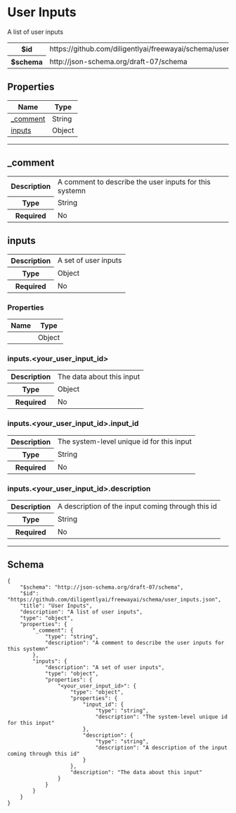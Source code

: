 

# User Inputs

<p>A list of user inputs</p>

<table>
<tbody>
<tr><th>$id</th><td>https://github.com/diligentlyai/freewayai/schema/user_inputs.json</td></tr>
<tr><th>$schema</th><td>http://json-schema.org/draft-07/schema</td></tr>
</tbody>
</table>

## Properties

<table class="jssd-properties-table"><thead><tr><th colspan="2">Name</th><th>Type</th></tr></thead><tbody><tr><td colspan="2"><a href="#_comment">_comment</a></td><td>String</td></tr><tr><td colspan="2"><a href="#inputs">inputs</a></td><td>Object</td></tr></tbody></table>



<hr />


## _comment


<table class="jssd-property-table">
  <tbody>
    <tr>
      <th>Description</th>
      <td colspan="2">A comment to describe the user inputs for this systemn</td>
    </tr>
    <tr><th>Type</th><td colspan="2">String</td></tr>
    <tr>
      <th>Required</th>
      <td colspan="2">No</td>
    </tr>
    
  </tbody>
</table>




## inputs


<table class="jssd-property-table">
  <tbody>
    <tr>
      <th>Description</th>
      <td colspan="2">A set of user inputs</td>
    </tr>
    <tr><th>Type</th><td colspan="2">Object</td></tr>
    <tr>
      <th>Required</th>
      <td colspan="2">No</td>
    </tr>
    
  </tbody>
</table>

### Properties
  <table class="jssd-properties-table"><thead><tr><th colspan="2">Name</th><th>Type</th></tr></thead><tbody><tr><td colspan="2"><a href="#inputs<your_user_input_id>"><your_user_input_id></a></td><td>Object</td></tr></tbody></table>


### inputs.&lt;your_user_input_id&gt;


<table class="jssd-property-table">
  <tbody>
    <tr>
      <th>Description</th>
      <td colspan="2">The data about this input</td>
    </tr>
    <tr><th>Type</th><td colspan="2">Object</td></tr>
    <tr>
      <th>Required</th>
      <td colspan="2">No</td>
    </tr>
    
  </tbody>
</table>



### inputs.&lt;your_user_input_id&gt;.input_id


<table class="jssd-property-table">
  <tbody>
    <tr>
      <th>Description</th>
      <td colspan="2">The system-level unique id for this input</td>
    </tr>
    <tr><th>Type</th><td colspan="2">String</td></tr>
    <tr>
      <th>Required</th>
      <td colspan="2">No</td>
    </tr>
    
  </tbody>
</table>




### inputs.&lt;your_user_input_id&gt;.description


<table class="jssd-property-table">
  <tbody>
    <tr>
      <th>Description</th>
      <td colspan="2">A description of the input coming through this id</td>
    </tr>
    <tr><th>Type</th><td colspan="2">String</td></tr>
    <tr>
      <th>Required</th>
      <td colspan="2">No</td>
    </tr>
    
  </tbody>
</table>











<hr />

## Schema
```
{
    "$schema": "http://json-schema.org/draft-07/schema",
    "$id": "https://github.com/diligentlyai/freewayai/schema/user_inputs.json",
    "title": "User Inputs",
    "description": "A list of user inputs",
    "type": "object",
    "properties": {
        "_comment": {
            "type": "string",
            "description": "A comment to describe the user inputs for this systemn"
        },
        "inputs": {
            "description": "A set of user inputs",
            "type": "object",
            "properties": {
                "<your_user_input_id>": {
                    "type": "object",
                    "properties": {
                        "input_id": {
                            "type": "string",
                            "description": "The system-level unique id for this input"
                        },
                        "description": {
                            "type": "string",
                            "description": "A description of the input coming through this id"
                        }
                    },
                    "description": "The data about this input"
                }
            }
        }
    }
}
```


